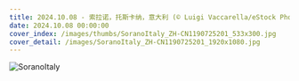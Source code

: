 ```yaml
---
title: 2024.10.08 - 索拉诺，托斯卡纳，意大利 (© Luigi Vaccarella/eStock Photo)
date: 2024.10.08 00:00:00
cover_index: /images/thumbs/SoranoItaly_ZH-CN1190725201_533x300.jpg
cover_detail: /images/SoranoItaly_ZH-CN1190725201_1920x1080.jpg
---
```


![SoranoItaly](/images/SoranoItaly_ZH-CN1190725201_1920x1080.jpg)
